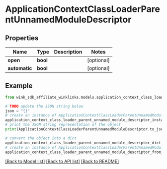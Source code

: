 # ApplicationContextClassLoaderParentUnnamedModuleDescriptor


## Properties

Name | Type | Description | Notes
------------ | ------------- | ------------- | -------------
**open** | **bool** |  | [optional] 
**automatic** | **bool** |  | [optional] 

## Example

```python
from wink_sdk_affiliate_winklinks.models.application_context_class_loader_parent_unnamed_module_descriptor import ApplicationContextClassLoaderParentUnnamedModuleDescriptor

# TODO update the JSON string below
json = "{}"
# create an instance of ApplicationContextClassLoaderParentUnnamedModuleDescriptor from a JSON string
application_context_class_loader_parent_unnamed_module_descriptor_instance = ApplicationContextClassLoaderParentUnnamedModuleDescriptor.from_json(json)
# print the JSON string representation of the object
print(ApplicationContextClassLoaderParentUnnamedModuleDescriptor.to_json())

# convert the object into a dict
application_context_class_loader_parent_unnamed_module_descriptor_dict = application_context_class_loader_parent_unnamed_module_descriptor_instance.to_dict()
# create an instance of ApplicationContextClassLoaderParentUnnamedModuleDescriptor from a dict
application_context_class_loader_parent_unnamed_module_descriptor_from_dict = ApplicationContextClassLoaderParentUnnamedModuleDescriptor.from_dict(application_context_class_loader_parent_unnamed_module_descriptor_dict)
```
[[Back to Model list]](../README.md#documentation-for-models) [[Back to API list]](../README.md#documentation-for-api-endpoints) [[Back to README]](../README.md)


